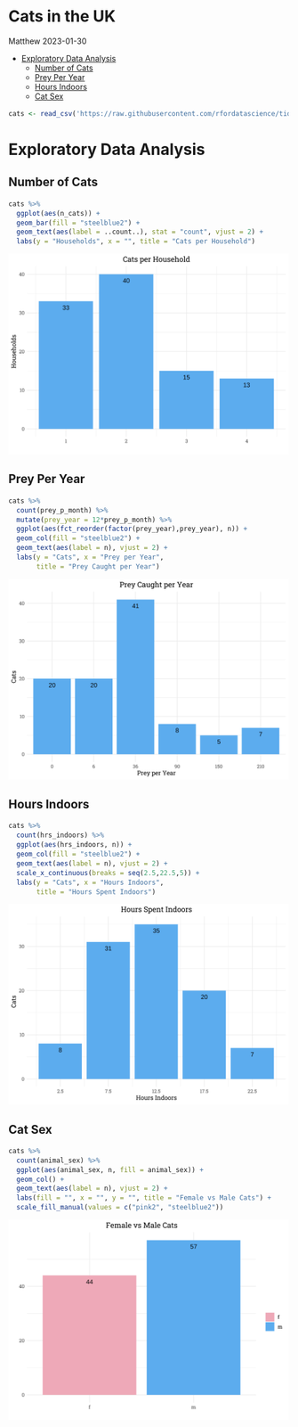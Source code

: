 Cats in the UK
================
Matthew
2023-01-30

-   <a href="#exploratory-data-analysis"
    id="toc-exploratory-data-analysis">Exploratory Data Analysis</a>
    -   <a href="#number-of-cats" id="toc-number-of-cats">Number of Cats</a>
    -   <a href="#prey-per-year" id="toc-prey-per-year">Prey Per Year</a>
    -   <a href="#hours-indoors" id="toc-hours-indoors">Hours Indoors</a>
    -   <a href="#cat-sex" id="toc-cat-sex">Cat Sex</a>

``` r
cats <- read_csv('https://raw.githubusercontent.com/rfordatascience/tidytuesday/master/data/2023/2023-01-31/cats_uk_reference.csv')
```

# Exploratory Data Analysis

## Number of Cats

``` r
cats %>% 
  ggplot(aes(n_cats)) +
  geom_bar(fill = "steelblue2") +
  geom_text(aes(label = ..count..), stat = "count", vjust = 2) +
  labs(y = "Households", x = "", title = "Cats per Household")
```

![](UK-Cats_files/figure-gfm/unnamed-chunk-2-1.png)<!-- -->

## Prey Per Year

``` r
cats %>% 
  count(prey_p_month) %>% 
  mutate(prey_year = 12*prey_p_month) %>% 
  ggplot(aes(fct_reorder(factor(prey_year),prey_year), n)) +
  geom_col(fill = "steelblue2") + 
  geom_text(aes(label = n), vjust = 2) +
  labs(y = "Cats", x = "Prey per Year", 
       title = "Prey Caught per Year")
```

![](UK-Cats_files/figure-gfm/unnamed-chunk-3-1.png)<!-- -->

## Hours Indoors

``` r
cats %>% 
  count(hrs_indoors) %>% 
  ggplot(aes(hrs_indoors, n)) +
  geom_col(fill = "steelblue2") +
  geom_text(aes(label = n), vjust = 2) +
  scale_x_continuous(breaks = seq(2.5,22.5,5)) +
  labs(y = "Cats", x = "Hours Indoors", 
       title = "Hours Spent Indoors")
```

![](UK-Cats_files/figure-gfm/unnamed-chunk-4-1.png)<!-- -->

## Cat Sex

``` r
cats %>% 
  count(animal_sex) %>% 
  ggplot(aes(animal_sex, n, fill = animal_sex)) +
  geom_col() +
  geom_text(aes(label = n), vjust = 2) +
  labs(fill = "", x = "", y = "", title = "Female vs Male Cats") +
  scale_fill_manual(values = c("pink2", "steelblue2"))
```

![](UK-Cats_files/figure-gfm/unnamed-chunk-5-1.png)<!-- -->
